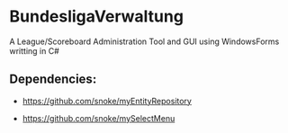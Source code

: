# BundesligaVerwaltung

A League/Scoreboard Administration Tool and GUI using WindowsForms writting in C#

## Dependencies:

* https://github.com/snoke/myEntityRepository

* https://github.com/snoke/mySelectMenu
